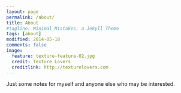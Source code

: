 ```yaml
---
layout: page
permalink: /about/
title: About
#tagline: Minimal Mistakes, a Jekyll Theme
tags: [about]
modified: 2014-05-18
comments: false
image:
  feature: texture-feature-02.jpg
  credit: Texture Lovers
  creditlink: http://texturelovers.com
---
```


Just some notes for myself and anyone else who may be interested.
